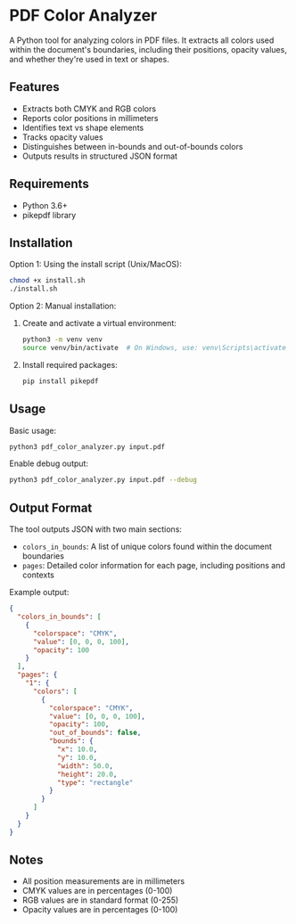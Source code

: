 # PDF Color Analyzer

A Python tool for analyzing colors in PDF files. It extracts all colors used within the document's boundaries, including their positions, opacity values, and whether they're used in text or shapes.

## Features

- Extracts both CMYK and RGB colors
- Reports color positions in millimeters
- Identifies text vs shape elements
- Tracks opacity values
- Distinguishes between in-bounds and out-of-bounds colors
- Outputs results in structured JSON format

## Requirements

- Python 3.6+
- pikepdf library

## Installation

Option 1: Using the install script (Unix/MacOS):
```bash
chmod +x install.sh
./install.sh
```

Option 2: Manual installation:
1. Create and activate a virtual environment:
   ```bash
   python3 -m venv venv
   source venv/bin/activate  # On Windows, use: venv\Scripts\activate
   ```

2. Install required packages:
   ```bash
   pip install pikepdf
   ```

## Usage

Basic usage:
```bash
python3 pdf_color_analyzer.py input.pdf
```

Enable debug output:
```bash
python3 pdf_color_analyzer.py input.pdf --debug
```

## Output Format

The tool outputs JSON with two main sections:
- `colors_in_bounds`: A list of unique colors found within the document boundaries
- `pages`: Detailed color information for each page, including positions and contexts

Example output:
```json
{
  "colors_in_bounds": [
    {
      "colorspace": "CMYK",
      "value": [0, 0, 0, 100],
      "opacity": 100
    }
  ],
  "pages": {
    "1": {
      "colors": [
        {
          "colorspace": "CMYK",
          "value": [0, 0, 0, 100],
          "opacity": 100,
          "out_of_bounds": false,
          "bounds": {
            "x": 10.0,
            "y": 10.0,
            "width": 50.0,
            "height": 20.0,
            "type": "rectangle"
          }
        }
      ]
    }
  }
}
```

## Notes

- All position measurements are in millimeters
- CMYK values are in percentages (0-100)
- RGB values are in standard format (0-255)
- Opacity values are in percentages (0-100)
